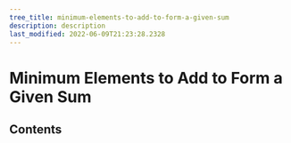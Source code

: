 ```yaml
---
tree_title: minimum-elements-to-add-to-form-a-given-sum
description: description
last_modified: 2022-06-09T21:23:28.2328
---
```


# Minimum Elements to Add to Form a Given Sum

## Contents
